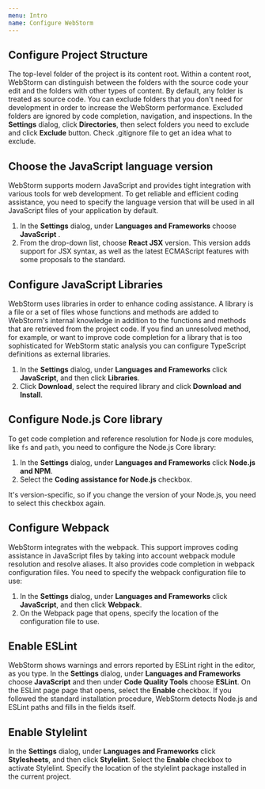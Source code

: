 ```yaml
---
menu: Intro
name: Configure WebStorm
---
```


## Configure Project Structure

The top-level folder of the project is its content root. Within a content root,
WebStorm can distinguish between the folders with the source code your edit and
the folders with other types of content. By default, any folder is treated as
source code. You can exclude folders that you don't need for development in
order to increase the WebStorm performance. Excluded folders are ignored by code
completion, navigation, and inspections. In the **Settings** dialog, click
**Directories**, then select folders you need to exclude and click **Exclude**
button. Check .gitignore file to get an idea what to exclude.

## Choose the JavaScript language version

WebStorm supports modern JavaScript and provides tight integration with various
tools for web development. To get reliable and efficient coding assistance, you
need to specify the language version that will be used in all JavaScript files
of your application by default.

1. In the **Settings** dialog, under **Languages and Frameworks** choose
   **JavaScript** .
2. From the drop-down list, choose **React JSX** version. This version adds
   support for JSX syntax, as well as the latest ECMAScript features with some
   proposals to the standard.

## Configure JavaScript Libraries

WebStorm uses libraries in order to enhance coding assistance. A library is a
file or a set of files whose functions and methods are added to WebStorm's
internal knowledge in addition to the functions and methods that are retrieved
from the project code. If you find an unresolved method, for example, or want to
improve code completion for a library that is too sophisticated for WebStorm
static analysis you can configure TypeScript definitions as external libraries.

1. In the **Settings** dialog, under **Languages and Frameworks** click
   **JavaScript**, and then click **Libraries**.
2. Click **Download**, select the required library and click **Download and
   Install**.

## Configure Node.js Core library

To get code completion and reference resolution for Node.js core modules, like
`fs` and `path`, you need to configure the Node.js Core library:

1. In the **Settings** dialog, under **Languages and Frameworks** click
   **Node.js and NPM**.
2. Select the **Coding assistance for Node.js** checkbox.

It's version-specific, so if you change the version of your Node.js, you need to
select this checkbox again.

## Configure Webpack

WebStorm integrates with the webpack. This support improves coding assistance in
JavaScript files by taking into account webpack module resolution and resolve
aliases. It also provides code completion in webpack configuration files. You
need to specify the webpack configuration file to use:

1. In the **Settings** dialog, under **Languages and Frameworks** click
   **JavaScript**, and then click **Webpack**.
2. On the Webpack page that opens, specify the location of the configuration
   file to use.

## Enable ESLint

WebStorm shows warnings and errors reported by ESLint right in the editor, as
you type. In the **Settings** dialog, under **Languages and Frameworks** choose
**JavaScript** and then under **Code Quality Tools** choose **ESLint**. On the
ESLint page page that opens, select the **Enable** checkbox. If you followed the
standard installation procedure, WebStorm detects Node.js and ESLint paths and
fills in the fields itself.

## Enable Stylelint

In the **Settings** dialog, under **Languages and Frameworks** click
**Stylesheets**, and then click **Stylelint**. Select the **Enable** checkbox to
activate Stylelint. Specify the location of the stylelint package installed in
the current project.
